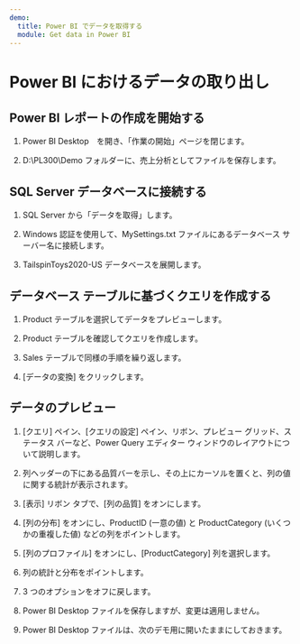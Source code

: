 ```yaml
---
demo:
  title: Power BI でデータを取得する
  module: Get data in Power BI
---
```


# Power BI におけるデータの取り出し

## Power BI レポートの作成を開始する

1. Power BI Desktop　を開き、「作業の開始」ページを閉じます。

1. D:\PL300\Demo フォルダーに、売上分析としてファイルを保存します。

## SQL Server データベースに接続する

1. SQL Server から「データを取得」します。

1. Windows 認証を使用して、MySettings.txt ファイルにあるデータベース サーバー名に接続します。

1. TailspinToys2020-US データベースを展開します。

## データベース テーブルに基づくクエリを作成する

1. Product テーブルを選択してデータをプレビューします。

1. Product テーブルを確認してクエリを作成します。

1. Sales テーブルで同様の手順を繰り返します。

1. [データの変換] をクリックします。

## データのプレビュー

1. [クエリ] ペイン、[クエリの設定] ペイン、リボン、プレビュー グリッド、ステータス バーなど、Power Query エディター ウィンドウのレイアウトについて説明します。

1. 列ヘッダーの下にある品質バーを示し、その上にカーソルを置くと、列の値に関する統計が表示されます。

1. [表示] リボン タブで、[列の品質] をオンにします。

1. [列の分布] をオンにし、ProductID (一意の値) と ProductCategory (いくつかの重複した値) などの列をポイントします。

1. [列のプロファイル] をオンにし、[ProductCategory] 列を選択します。

1. 列の統計と分布をポイントします。

1. 3 つのオプションをオフに戻します。

1. Power BI Desktop ファイルを保存しますが、変更は適用しません。

1. Power BI Desktop ファイルは、次のデモ用に開いたままにしておきます。
